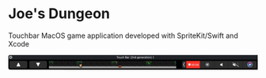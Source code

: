 # Joe's Dungeon
Touchbar MacOS game application developed with SpriteKit/Swift and Xcode

<img src="Promo/joes.gif"/>
